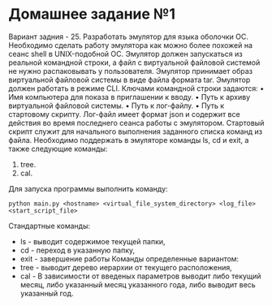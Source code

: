 # Домашнее задание №1
Вариант задния - 25.
Разработать эмулятор для языка оболочки ОС. Необходимо сделать работу
эмулятора как можно более похожей на сеанс shell в UNIX-подобной ОС.
Эмулятор должен запускаться из реальной командной строки, а файл с
виртуальной файловой системой не нужно распаковывать у пользователя.
Эмулятор принимает образ виртуальной файловой системы в виде файла формата
tar. Эмулятор должен работать в режиме CLI.
Ключами командной строки задаются:
• Имя компьютера для показа в приглашении к вводу.
• Путь к архиву виртуальной файловой системы.
• Путь к лог-файлу.
• Путь к стартовому скрипту.
Лог-файл имеет формат json и содержит все действия во время последнего
сеанса работы с эмулятором.
Стартовый скрипт служит для начального выполнения заданного списка
команд из файла.
Необходимо поддержать в эмуляторе команды ls, cd и exit, а также
следующие команды:
1. tree.
2. cal.

Для запуска программы выполнить команду:
```
python main.py <hostname> <virtual_file_system_directory> <log_file> <start_script_file>
```
Стандартные команды:
* ls - выводит содержимое текущей папки,
* cd <directory> - переход в указанную папку,
* exit - завершение работы
Команды определенные вариантом:
* tree - выводит дерево иерархии от текущего расположения,
* cal <year> <month> - В зависимости от введеных параметров выводит либо текущий месяц, либо указанный месяц указанного года, либо выводит весь указанный год.

  
